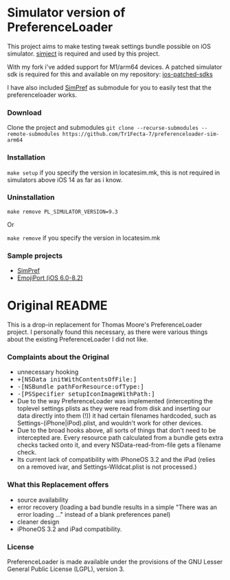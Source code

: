 # Simulator version of PreferenceLoader
This project aims to make testing tweak settings bundle possible on iOS simulator. [simject](https://github.com/angelXwind/simject) is required and used by this project.

With my fork i've added support for M1/arm64 devices. A patched simulator sdk is required for this and available on my repository: [ios-patched-sdks](https://github.com/Tr1Fecta-7/ios-patched-sdks)

I have also included [SimPref](https://github.com/PoomSmart/SimPref) as submodule for you to easily test that the preferenceloader works. 

### Download

Clone the project and submodules
`git clone --recurse-submodules --remote-submodules https://github.com/Tr1Fecta-7/preferenceloader-sim-arm64` 

### Installation

`make setup` if you specify the version in locatesim.mk, this is not required in simulators above iOS 14 as far as i know.


### Uninstallation
`make remove PL_SIMULATOR_VERSION=9.3`

Or

`make remove` if you specify the version in locatesim.mk

### Sample projects
* [SimPref](https://github.com/PoomSmart/SimPref)
* [EmojiPort (iOS 6.0-8.2)](https://github.com/PoomSmart/Emoji10-Legacy)

# Original README

This is a drop-in replacement for Thomas Moore's PreferenceLoader project.
I personally found this necessary, as there were various things about the existing PreferenceLoader I did not like.

### Complaints about the Original ###
* unnecessary hooking
 * <tt>+[NSData initWithContentsOfFile:]</tt>
 * <tt>-[NSBundle pathForResource:ofType:]</tt>
 * <tt>-[PSSpecifier setupIconImageWithPath:]</tt>
* Due to the way PreferenceLoader was implemented (intercepting the toplevel settings plists as they were read from disk and inserting our data directly into them (!)) it had certain filenames hardcoded, such as Settings-(iPhone|iPod).plist, and wouldn't work for other devices.
* Due to the broad hooks above, all sorts of things that don't need to be intercepted are. Every resource path calculated from a bundle gets extra checks tacked onto it, and every NSData-read-from-file gets a filename check.
* Its current lack of compatibility with iPhoneOS 3.2 and the iPad (relies on a removed ivar, and Settings-Wildcat.plist is not processed.)

### What this Replacement offers ###
* source availability
* error recovery (loading a bad bundle results in a simple "There was an error loading ..." instead of a blank preferences panel)
* cleaner design
* iPhoneOS 3.2 and iPad compatibility.

### License ###
PreferenceLoader is made available under the provisions of the GNU Lesser General Public License (LGPL), version 3.
